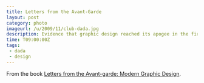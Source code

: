 ```yaml
---
title: Letters from the Avant-Garde
layout: post
category: photo
imageurl: /u/2009/11/club-dada.jpg
description: Evidence that graphic design reached its apogee in the first half of the 20th century.
time: T09:00:00Z
tags:
 - dada
 - design
---
```

From the book <a href="http://www.amazon.co.uk/gp/product/1568980523?ie=UTF8&amp;tag=submirespo-21&amp;linkCode=as2&amp;camp=1634&amp;creative=19450&amp;creativeASIN=1568980523">Letters from the Avant-garde: Modern Graphic Design</a>.